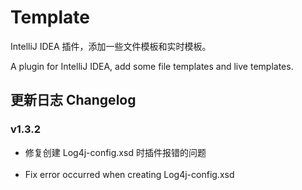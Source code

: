 # Template

IntelliJ IDEA 插件，添加一些文件模板和实时模板。

A plugin for IntelliJ IDEA, add some file templates and live templates.

## 更新日志 Changelog

### v1.3.2

- 修复创建 Log4j-config.xsd 时插件报错的问题
<br><br>
- Fix error occurred when creating Log4j-config.xsd
